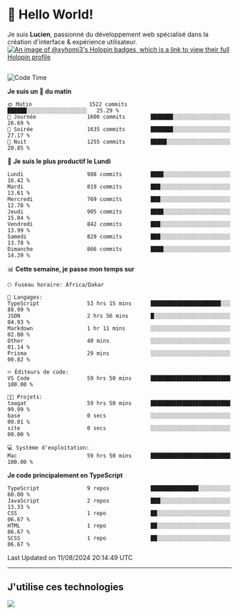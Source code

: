 # 👋 Hello World!

Je suis **Lucien**, passionné du développement web spécialisé dans la création d'interface & expérience utilisateur.
[![An image of @xyhomi3's Holopin badges, which is a link to view their full Holopin profile](https://holopin.me/xyhomi3)](https://holopin.io/@xyhomi3)

##

<!--START_SECTION:waka-->
![Code Time](http://img.shields.io/badge/Code%20Time-1%2C759%20hrs%2041%20mins-blue)

**Je suis un 🐤 du matin** 

```text
🌞 Matin                  1522 commits        ██████░░░░░░░░░░░░░░░░░░░   25.29 % 
🌆 Journée                1606 commits        ███████░░░░░░░░░░░░░░░░░░   26.69 % 
🌃 Soirée                 1635 commits        ███████░░░░░░░░░░░░░░░░░░   27.17 % 
🌙 Nuit                   1255 commits        █████░░░░░░░░░░░░░░░░░░░░   20.85 % 
```
📅 **Je suis le plus productif le Lundi** 

```text
Lundi                    988 commits         ████░░░░░░░░░░░░░░░░░░░░░   16.42 % 
Mardi                    819 commits         ███░░░░░░░░░░░░░░░░░░░░░░   13.61 % 
Mercredi                 769 commits         ███░░░░░░░░░░░░░░░░░░░░░░   12.78 % 
Jeudi                    905 commits         ████░░░░░░░░░░░░░░░░░░░░░   15.04 % 
Vendredi                 842 commits         ███░░░░░░░░░░░░░░░░░░░░░░   13.99 % 
Samedi                   829 commits         ███░░░░░░░░░░░░░░░░░░░░░░   13.78 % 
Dimanche                 866 commits         ████░░░░░░░░░░░░░░░░░░░░░   14.39 % 
```


📊 **Cette semaine, je passe mon temps sur** 

```text
🕑︎ Fuseau horaire: Africa/Dakar

💬 Langages: 
TypeScript               53 hrs 15 mins      ██████████████████████░░░   88.99 % 
JSON                     2 hrs 56 mins       █░░░░░░░░░░░░░░░░░░░░░░░░   04.93 % 
Markdown                 1 hr 11 mins        ░░░░░░░░░░░░░░░░░░░░░░░░░   02.00 % 
Other                    40 mins             ░░░░░░░░░░░░░░░░░░░░░░░░░   01.14 % 
Prisma                   29 mins             ░░░░░░░░░░░░░░░░░░░░░░░░░   00.82 % 

🔥 Éditeurs de code: 
VS Code                  59 hrs 50 mins      █████████████████████████   100.00 % 

🐱‍💻 Projets: 
taagat                   59 hrs 50 mins      █████████████████████████   99.99 % 
base                     0 secs              ░░░░░░░░░░░░░░░░░░░░░░░░░   00.01 % 
site                     0 secs              ░░░░░░░░░░░░░░░░░░░░░░░░░   00.00 % 

💻 Système d'exploitation: 
Mac                      59 hrs 50 mins      █████████████████████████   100.00 % 
```

**Je code principalement en TypeScript** 

```text
TypeScript               9 repos             ███████████████░░░░░░░░░░   60.00 % 
JavaScript               2 repos             ███░░░░░░░░░░░░░░░░░░░░░░   13.33 % 
CSS                      1 repo              ██░░░░░░░░░░░░░░░░░░░░░░░   06.67 % 
HTML                     1 repo              ██░░░░░░░░░░░░░░░░░░░░░░░   06.67 % 
SCSS                     1 repo              ██░░░░░░░░░░░░░░░░░░░░░░░   06.67 % 
```




 Last Updated on 11/08/2024 20:14:49 UTC
<!--END_SECTION:waka-->
---

## J'utilise ces technologies

<p align="left">
  <a href="https://skillicons.dev">
    <img src="https://skillicons.dev/icons?i=ts,js,md,scss,tailwind,react,docker,express,astro,vite,nextjs,vercel,figma,ableton" />
  </a>
</p>

